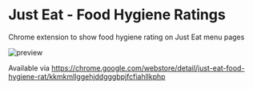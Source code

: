 # Just Eat - Food Hygiene Ratings

Chrome extension to show food hygiene rating on Just Eat menu pages

![preview](https://media.giphy.com/media/1jl4rTJvu5bptw3b5G/giphy.gif)

Available via https://chrome.google.com/webstore/detail/just-eat-food-hygiene-rat/kkmkmllggehjddgggbpjfcfiahllkphp